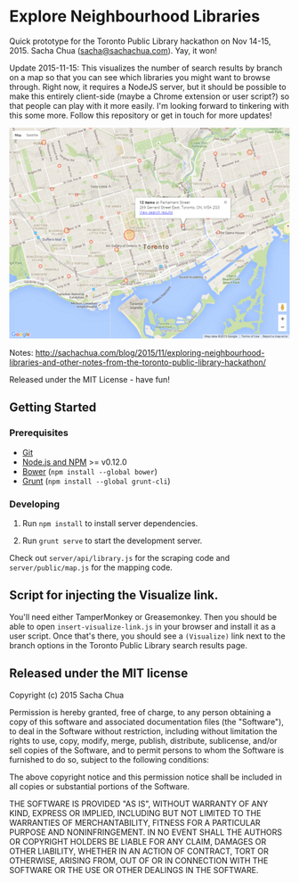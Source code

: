 # Explore Neighbourhood Libraries

Quick prototype for the Toronto Public Library hackathon on Nov 14-15, 2015.
Sacha Chua (sacha@sachachua.com). Yay, it won!

Update 2015-11-15: This visualizes the number of search results by
branch on a map so that you can see which libraries you might want to
browse through. Right now, it requires a NodeJS server, but it should
be possible to make this entirely client-side (maybe a Chrome
extension or user script?) so that people can play with it more
easily. I'm looking forward to tinkering with this some more. Follow
this repository or get in touch for more updates!

![Screenshot](screenshot.png)

Notes: http://sachachua.com/blog/2015/11/exploring-neighbourhood-libraries-and-other-notes-from-the-toronto-public-library-hackathon/

Released under the MIT License - have fun!

## Getting Started

### Prerequisites

- [Git](https://git-scm.com/)
- [Node.js and NPM](nodejs.org) >= v0.12.0
- [Bower](bower.io) (`npm install --global bower`)
- [Grunt](http://gruntjs.com/) (`npm install --global grunt-cli`)

### Developing

1. Run `npm install` to install server dependencies.

2. Run `grunt serve` to start the development server.

Check out `server/api/library.js` for the scraping code and `server/public/map.js` for the mapping code.

## Script for injecting the Visualize link.

You'll need either TamperMonkey or Greasemonkey. Then you should be
able to open `insert-visualize-link.js` in your browser and install it
as a user script. Once that's there, you should see a `(Visualize)`
link next to the branch options in the Toronto Public Library search
results page.

## Released under the MIT license

Copyright (c) 2015 Sacha Chua

Permission is hereby granted, free of charge, to any person obtaining a copy
of this software and associated documentation files (the "Software"), to deal
in the Software without restriction, including without limitation the rights
to use, copy, modify, merge, publish, distribute, sublicense, and/or sell
copies of the Software, and to permit persons to whom the Software is
furnished to do so, subject to the following conditions:

The above copyright notice and this permission notice shall be included in
all copies or substantial portions of the Software.

THE SOFTWARE IS PROVIDED "AS IS", WITHOUT WARRANTY OF ANY KIND, EXPRESS OR
IMPLIED, INCLUDING BUT NOT LIMITED TO THE WARRANTIES OF MERCHANTABILITY,
FITNESS FOR A PARTICULAR PURPOSE AND NONINFRINGEMENT.  IN NO EVENT SHALL THE
AUTHORS OR COPYRIGHT HOLDERS BE LIABLE FOR ANY CLAIM, DAMAGES OR OTHER
LIABILITY, WHETHER IN AN ACTION OF CONTRACT, TORT OR OTHERWISE, ARISING FROM,
OUT OF OR IN CONNECTION WITH THE SOFTWARE OR THE USE OR OTHER DEALINGS IN
THE SOFTWARE.

